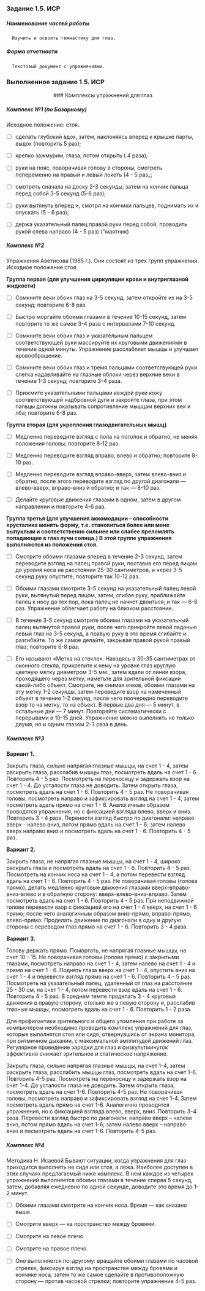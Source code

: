 ### Задание 1.5. ИСР

##### Наименование частей работы
      
      Изучить и освоить гимнастику для глаз.

##### Форма отчетности
      
      Текстовый документ с упражнениями.

### Выполненное задание 1.5. ИСР


<p style="text-align: center;">### Комплексы упражнений для глаз</p>

##### Комплекс №1 (по Базарному)

Исходное положение: стоя.

- [ ] сделать глубокий вдох, затем, наклоняясь вперед к крышке парты, выдох (повторить 5 раз);

- [ ] крепко зажмурим, глаза, потом открыть ( 4 раза);

- [ ] руки на пояс, поворачивая голову в стороны, смотреть попеременно на правый и левый локоть (4 - 5 раз_;

- [ ] смотреть сначала на доску 2-3 секунды, затем на кончик пальца перед собой 3-5 секунд (5-6 раз);

- [ ] руки вытянуть вперед и, смотря на кончики пальцев, поднимать их и опускать (5 - 6 раз);

- [ ] держа указательный палец правой руки перед собой, проводить рукой слева направо (4 - 5 раз) ("маятник)
 
##### Комплекс №2
 
Упражнения Аветисова (1985 г.). Они состоят из трех групп упражнений. Исходное положение стоя. 

**Группа первая (для улучшения циркуляции крови и внутриглазной жидкости)**

- [ ] Сомкните веки обоих глаз на 3-5 секунд, затем откройте их на 3-5 секунд; повторите 6-8 раз.

- [ ] Быстро моргайте обоими глазами в течение 10-15 секунд, затем повторите то же самое 3-4 раза с интервалами 7-10 секунд.

- [ ] Сомкните веки обоих глаз и указательным пальцем соответствующей руки массируйте их круговыми движениями в течение одной минуты. Упражнение расслабляет мышцы и улучшает кровообращение.

- [ ] Сомкните веки обоих глаз и тремя пальцами соответствующей руки слегка надавливайте на глазные яблоки через верхние веки в течение 1-3 секунд; повторите 3-4 раза.

- [ ] Прижмите указательными пальцами каждой руки кожу соответствующей надбровной дуги и закройте глаза, при этом пальцы должны оказывать сопротивление мышцам верхних век и лба; повторите 6-8 раз.

**Группа вторая (для укрепления глазодвигательных мышц)**

- [ ] Медленно переведите взгляд с пола на потолок и обратно, не меняя положения головы; повторите 8-12 раз.

- [ ] Медленно переводите взгляд вправо, влево и обратно; повторите 8-10 раз.

- [ ] Медленно переводите взгляд вправо-вверх, затем влево-вниз и обратно, после этого переводите взгляд по другой диагонали — влево-вверх, вправо-вниз и обратно; и так — 8-10 раз.

- [ ] Делайте круговые движения глазами в одном, затем в другом направлении и повторите 4-6 раз.


**Группа третья (для улучшения аккомодации – способности хрусталика менять форму, т.е. становиться более или мене выпуклым и соответственно сильнее или слабее преломлять попадающие в глаз лучи солнца.) В этой группе упражнения выполняются из положения стоя.**

- [ ] Смотрите обоими глазами вперед в течение 2-3 секунд, затем переводите взгляд на палец правой руки, поставив его перед лицом до уровня носа на расстоянии 25-30 сантиметров, и через 3-5 секунд руку опустите; повторите так 10-12 раз.

- [ ] Обоими глазами смотрите 3-5 секунд на указательный палец левой руки, вытянутый перед лицом, затем, сгибая руку, приближайте палец к носу до тех пор, пока палец не начнет двоиться; и так — 6-8 раз. Упражнение облегчает работу на близком расстоянии.

- [ ] В течение 3-5 секунд смотрите обоими глазами на указательный палец вытянутой правой руки, после чего прикройте левой ладонью левый глаз на 3-5 секунд, а правую руку в это время сгибайте и разгибайте. То же самое делайте, закрывая правой рукой правый глаз; повторите 6-8 раз.

- [ ] Его называют «Метка на стекле». Находясь в 30-35 сантиметрах от оконного стекла, прикрепите к нему на уровне глаз круглую цветную метку диаметром 3-5 мм., затем вдали от линии взора, проходящего через метку, наметьте для зрительной фиксации какой-либо объект. Смотрите, не снимая очков, обоими глазами на эту метку 1-2 секунды, затем переведите взор на намеченный объект в течение 1-2 секунд, после чего поочередно переводите взор то на метку, то на объект. В первые два дня — 5 минут, в остальные дни — 7 минут. Повторяйте систематически с перерывами в 10-15 дней. Упражнение можно выполнять не только двумя, но и одним глазом 2-3 раза в день.


##### Комплекс №3 

**Вариант 1.**

Закрыть глаза, сильно напрягая глазные мышцы, на счет 1 - 4, затем раскрыть глаза, расслабив мышцы глаз, посмотреть вдаль на счет 1 - 6. Повторить 4 - 5 раз.
Посмотреть на переносицу и задержать взор на счет 1 - 4. До усталости глаза не доводить. Затем открыть глаза, посмотреть вдаль на счет 1 - 6. Повторить 4 - 5 раз.
Не поворачивая головы, посмотреть направо и зафиксировать взгляд на счет 1 - 4, затем посмотреть вдаль прямо на счет 1 - 6. Аналогичным образом проводятся упражнения, но с фиксацией взгляда влево, вверх и вниз. Повторить 3 - 4 раза.
Перенести взгляд быстро по диагонали: направо вверх - налево вниз, потом прямо вдаль на счет 1 - 6; затем налево вверх направо вниз и посмотреть вдаль на счет 1 - 6. Повторить 4 - 5 раз.

**Вариант 2.**

Закрыть глаза, не напрягая глазные мышцы, на счет 1 - 4, широко раскрыть глаза и посмотреть вдаль на счет 1 - 6. Повторить 4 - 5 раз.
Посмотреть на кончик носа на счет 1 - 4, а потом перевести взгляд вдаль на счет 1 - 6. Повторить 4 - 5 раз.
Не поворачивая головы (голова прямо), делать медленно круговые движения глазами вверх-вправо-вниз-влево и в обратную сторону: вверх-влево-вниз-вправо. Затем посмотреть вдаль на счет 1 - 6. Повторить 4 - 5 раз.
При неподвижной голове перевести взор с фиксацией его на счет 1 - 4 вверх, на счет 1 - 6 прямо; после чего аналогичным образом вниз-прямо, вправо-прямо, влево-прямо. Проделать движение по диагонали в одну и другую стороны с переводом глаз прямо на счет 1 - 6. Повторить 3 - 4 раза.

**Вариант 3.**

Голову держать прямо. Поморгать, не напрягая глазные мышцы, на счет 10 - 15.
Не поворачивая головы (голова прямо) с закрытыми глазами, посмотреть направо на счет 1 - 4, затем налево на счет 1 - 4 и прямо на счет 1 - 6. Поднять глаза вверх на счет 1 - 4, опустить вниз на счет 1 - 4 и перевести взгляд прямо на счет 1 - 6. Повторить 4 - 5 раз.
Посмотреть на указательный палец, удаленный от глаз на расстояние 25 - 30 см, на счет 1 - 4, потом перевести взор вдаль на счет 1 - 6. Повторить 4 - 5 раз.
В среднем темпе проделать 3 - 4 круговых движения в правую сторону, столько же в левую сторону и, расслабив глазные мышцы, посмотреть вдаль на счет 1 - 6. Повторить 1 - 2 раза.
 

Для профилактики зрительного и общего утомления при работе за компьютером необходимо проводить комплекс упражнений для глаз, которые выполнятся стоя или сидя, отвернувшись от экрана монитора, при ритмичном дыхании, с максимальной амплитудой движений глаз. Регулярное проведение зарядки для глаз и физкультминуток эффективно снижает зрительное и статическое напряжение.

Закрыть глаза, сильно напрягая глазные мышцы, на счет 1-4, затем раскрыть глаза, расслабить мышцы глаз, посмотреть вдаль на счет 1-6. Повторить 4-5 раз.
Посмотреть на переносицу и задержать взор на счет 1-4. До усталости глаза не доводить. Затем открыть глаза, посмотреть вдаль на счет 1-6. Повторить 4-5 раз.
Не поворачивая головы, посмотреть направо и зафиксировать взгляд на счет 1-4. Затем посмотреть вдаль прямо на счет 1-6. Аналогично проводятся упражнения, но с фиксацией взгляда влево, вверх, вниз. Повторить 3-4 раза.
Перевести взгляд быстро по диагонали: направо вверх – налево вниз, потом прямо вдаль на счет 1-6; затем налево вверх – направо вниз и посмотреть вдаль на счет 1-6. Повторить 4-5 раз.
 
##### Комплекс №4
Методика Н. Исаевой
Бывают ситуации, когда упражнения для глаз приходится выполнять не сидя или стоя, а лежа. Наиболее доступен в этих случаях предлагаемый ниже комплекс. В нем каждое из четырех упражнений выполняется обоими глазами в течение сперва 5 секунд, затем, добавляя ежедневно по одной секунде, доводите это время до 1-2 минут.

- [ ] Обоими глазами смотрите на кончик носа. Время — как сказано выше.

- [ ] Смотрите вверх — на пространство между бровями.

- [ ] Смотрите на левое плечо.

- [ ] Смотрите на правое плечо.

- [ ] Оно выполняется по-другому: вращайте обоими глазами по часовой стрелке, фиксируя взгляд на пространстве между бровями и кончике носа, затем то же самое сделайте в противоположную сторону — против часовой стрелки; повторите упражнение 4-5 раз.

